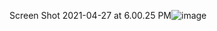 Screen Shot 2021-04-27 at 6.00.25 PM![image](https://user-images.githubusercontent.com/66962689/116325364-98bed980-a787-11eb-97e0-c4e5dff1542c.png)
